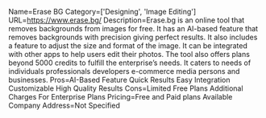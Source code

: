 Name=Erase BG
Category=['Designing', 'Image Editing']
URL=https://www.erase.bg/
Description=Erase.bg is an online tool that removes backgrounds from images for free. It has an AI-based feature that removes backgrounds with precision giving perfect results. It also includes a feature to adjust the size and format of the image. It can be integrated with other apps to help users edit their photos. The tool also offers plans beyond 5000 credits to fulfill the enterprise’s needs. It caters to needs of individuals professionals developers e-commerce media persons and businesses.
Pros=AI-Based Feature Quick Results Easy Integration Customizable High Quality Results
Cons=Limited Free Plans Additional Charges For Enterprise Plans
Pricing=Free and Paid plans Available
Company Address=Not Specified
